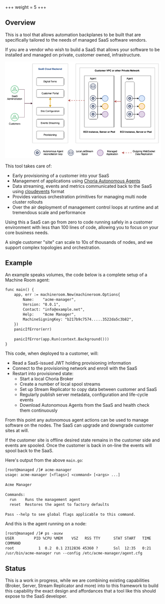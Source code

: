 +++
weight = 5
+++

## Overview

This is a tool that allows automation backplanes to be built that are specifically tailored to the needs of managed SaaS
software vendors.

If you are a vendor who wish to build a SaaS that allows your software to be installed and managed on private, customer 
owned, infrastructure.

![Overview](/machine-room-overview.png)

This tool takes care of:

 * Early provisioning of a customer into your SaaS
 * Management of applications using [Choria Autonomous Agents](https://choria.io/docs/autoagents/)
 * Data streaming, events and metrics communicated back to the SaaS using [cloudevents](https://cloudevents.io/) format
 * Provides various orchestration primitives for managing multi node cluster rollouts
 * Over the air deployment of management control loops at runtime and at tremendous scale and performance

Using this a SaaS can go from zero to code running safely in a customer environment with less than 100 lines of code, 
allowing you to focus on your core business needs.

A single customer "site" can scale to 10s of thousands of nodes, and we support complex topologies and orchestration.

## Example

An example speaks volumes, the code below is a complete setup of a Machine Room agent:

```golang
func main() {
	app, err := machineroom.New(machineroom.Options{
		Name:    "acme-manager",
		Version: "0.0.1",
		Contact: "info@example.net",
		Help:    "Acme Manager", 
		MachineSigningKey: "b217b9c7574.....3522da5c3b82",
	})
	panicIfError(err)

	panicIfError(app.Run(context.Background()))
}
```

This code, when deployed to a customer, will:

 * Read a SaaS-issued JWT holding provisioning information
 * Connect to the provisioning network and enroll with the SaaS
 * Restart into provisioned state:
   * Start a local Choria Broker
   * Create a number of local spool streams
   * Set up Stream Replicator to copy data between customer and SaaS
   * Regularly publish server metadata, configuration and life-cycle events
   * Download Autonomous Agents from the SaaS and health check them continuously

From this point any autonomous agent actions can be used to manage software on the nodes.  The SaaS can upgrade and
downgrade customer sites at will.

If the customer site is offline desired state remains in the customer side and events are spooled.  Once the customer
is back in on-line the events will spool back to the SaaS.

Here's output from the above `main.go`:

```nohighlight
[root@managed /]# acme-manager
usage: acme-manager [<flags>] <command> [<args> ...]

Acme Manager

Commands:
  run    Runs the management agent
  reset  Restores the agent to factory defaults

Pass --help to see global flags applicable to this command.
```

And this is the agent running on a node:

```nohighlight
[root@managed /]# ps -auxw
USER         PID %CPU %MEM    VSZ   RSS TTY      STAT START   TIME COMMAND
root           1  0.2  0.1 2312836 45360 ?       Ssl  12:35   0:21 /usr/bin/acme-manager run --config /etc/acme-manager/agent.cfg
```

## Status

This is a work in progress, while we are combining existing capabilities (Broker, Server, Stream Replicator and more) into
to this framework to build this capability the exact design and affordances that a tool like this should expose to the 
SaaS developer.
